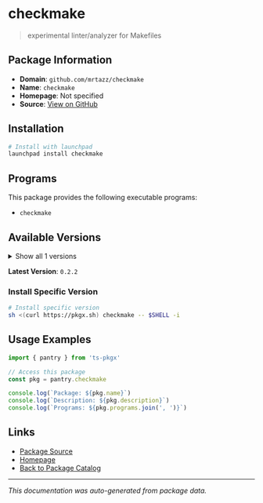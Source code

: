 # checkmake

> experimental linter/analyzer for Makefiles

## Package Information

- **Domain**: `github.com/mrtazz/checkmake`
- **Name**: `checkmake`
- **Homepage**: Not specified
- **Source**: [View on GitHub](https://github.com/pkgxdev/pantry/tree/main/projects/github.com/mrtazz/checkmake/package.yml)

## Installation

```bash
# Install with launchpad
launchpad install checkmake
```

## Programs

This package provides the following executable programs:

- `checkmake`

## Available Versions

<details>
<summary>Show all 1 versions</summary>

- `0.2.2`

</details>

**Latest Version**: `0.2.2`

### Install Specific Version

```bash
# Install specific version
sh <(curl https://pkgx.sh) checkmake -- $SHELL -i
```

## Usage Examples

```typescript
import { pantry } from 'ts-pkgx'

// Access this package
const pkg = pantry.checkmake

console.log(`Package: ${pkg.name}`)
console.log(`Description: ${pkg.description}`)
console.log(`Programs: ${pkg.programs.join(', ')}`)
```

## Links

- [Package Source](https://github.com/pkgxdev/pantry/tree/main/projects/github.com/mrtazz/checkmake/package.yml)
- [Homepage](#)
- [Back to Package Catalog](../../package-catalog.md)

---

*This documentation was auto-generated from package data.*
